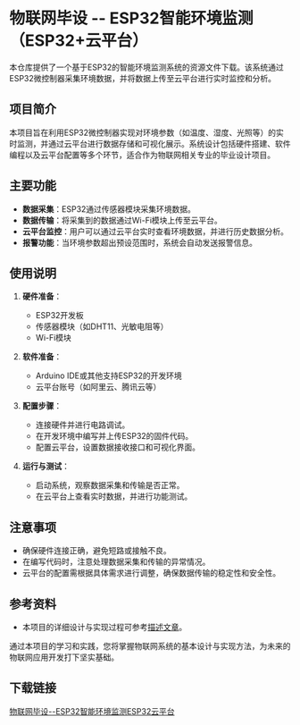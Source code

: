 # 物联网毕设 -- ESP32智能环境监测（ESP32+云平台）

本仓库提供了一个基于ESP32的智能环境监测系统的资源文件下载。该系统通过ESP32微控制器采集环境数据，并将数据上传至云平台进行实时监控和分析。

## 项目简介

本项目旨在利用ESP32微控制器实现对环境参数（如温度、湿度、光照等）的实时监测，并通过云平台进行数据存储和可视化展示。系统设计包括硬件搭建、软件编程以及云平台配置等多个环节，适合作为物联网相关专业的毕业设计项目。

## 主要功能

- **数据采集**：ESP32通过传感器模块采集环境数据。
- **数据传输**：将采集到的数据通过Wi-Fi模块上传至云平台。
- **云平台监控**：用户可以通过云平台实时查看环境数据，并进行历史数据分析。
- **报警功能**：当环境参数超出预设范围时，系统会自动发送报警信息。

## 使用说明

1. **硬件准备**：
   - ESP32开发板
   - 传感器模块（如DHT11、光敏电阻等）
   - Wi-Fi模块

2. **软件准备**：
   - Arduino IDE或其他支持ESP32的开发环境
   - 云平台账号（如阿里云、腾讯云等）

3. **配置步骤**：
   - 连接硬件并进行电路调试。
   - 在开发环境中编写并上传ESP32的固件代码。
   - 配置云平台，设置数据接收接口和可视化界面。

4. **运行与测试**：
   - 启动系统，观察数据采集和传输是否正常。
   - 在云平台上查看实时数据，并进行功能测试。

## 注意事项

- 确保硬件连接正确，避免短路或接触不良。
- 在编写代码时，注意处理数据采集和传输的异常情况。
- 云平台的配置需根据具体需求进行调整，确保数据传输的稳定性和安全性。

## 参考资料

- 本项目的详细设计与实现过程可参考[描述文章](https://blog.csdn.net/herui_2/article/details/135433550)。

通过本项目的学习和实践，您将掌握物联网系统的基本设计与实现方法，为未来的物联网应用开发打下坚实基础。

## 下载链接

[物联网毕设--ESP32智能环境监测ESP32云平台](https://pan.quark.cn/s/000d55396abe)